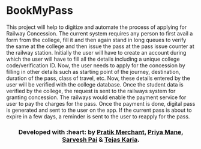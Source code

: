 # BookMyPass
This project will help to digitize and automate the process of applying for Railway Concession. The current system requires any person to first avail a form from the college, fill it and then again stand in long queues to verify the same at the college and then issue the pass at the pass issue counter at the railway station. Initially the user will have to create an account during which the user will have to fill all the details including a unique college code/verification ID. Now, the user needs to apply for the concession by filling in other details such as starting point of the journey, destination, duration of the pass, class of travel, etc. Now, these details entered by the user will be verified with the college database. Once the student data is verified by the college, the request is sent to the railways system for granting concession. The railways would enable the payment service for user to pay the charges for the pass. Once the payment is done, digital pass is generated and sent to the user on the app. If the current pass is about to expire in a few days, a reminder is sent to the user to reapply for the pass.

<h3 align="center"><b>Developed with :heart: by <a href="https://github.com/pratik6725">Pratik Merchant</a>, <a href="#">Priya Mane</a>, <a href="#">Sarvesh Pai</a> & <a href="#"> Tejas Karia</a>.</b></h1>
